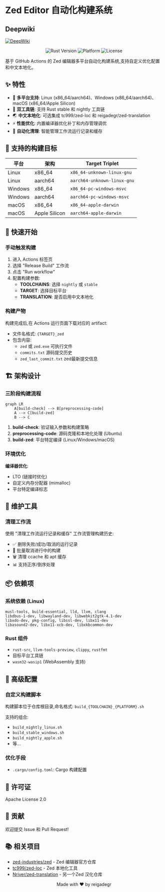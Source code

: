 # Zed Editor 自动化构建系统

## Deepwiki
[![DeepWiki](https://deepwiki.com/badge.svg)](https://deepwiki.com/reigadegr/zed_action)

<p align="center">
  <img src="https://img.shields.io/badge/Rust-nightly%20%7C%20stable-orange" alt="Rust Version">
  <img src="https://img.shields.io/badge/Platform-Linux%20%7C%20Windows%20%7C%20macOS-blue" alt="Platform">
  <img src="https://img.shields.io/github/license/reigadegr/zed_action" alt="License">
</p>

基于 GitHub Actions 的 Zed 编辑器多平台自动化构建系统,支持自定义优化配置和中文本地化。

## ✨ 特性

- 🚀 **多平台支持**: Linux (x86_64/aarch64)、Windows (x86_64/aarch64)、macOS (x86_64/Apple Silicon)
- 🔧 **双工具链**: 支持 Rust stable 和 nightly 工具链
- 🌏 **中文本地化**: 可选集成 tc999/zed-loc 和 reigadegr/zed-translation
- ⚡ **性能优化**: 内置编译器优化补丁和内存管理调优
- 🔄 **自动化清理**: 智能管理工作流运行记录和缓存

## 🎯 支持的构建目标

| 平台 | 架构 | Target Triplet |
|------|------|----------------|
| Linux | x86_64 | `x86_64-unknown-linux-gnu` |
| Linux | aarch64 | `aarch64-unknown-linux-gnu` |
| Windows | x86_64 | `x86_64-pc-windows-msvc` |
| Windows | aarch64 | `aarch64-pc-windows-msvc` |
| macOS | x86_64 | `x86_64-apple-darwin` |
| macOS | Apple Silicon | `aarch64-apple-darwin` |

## 🚀 快速开始

### 手动触发构建

1. 进入 Actions 标签页
2. 选择 "Release Build" 工作流
3. 点击 "Run workflow"
4. 配置构建参数:
   - **TOOLCHAINS**: 选择 `nightly` 或 `stable`
   - **TARGET**: 选择目标平台
   - **TRANSLATION**: 是否启用中文本地化

### 构建产物

构建完成后,在 Actions 运行页面下载对应的 artifact:
- 文件名格式: `{TARGET}_zed`
- 包含内容: 
  - `zed` 或 `zed.exe` 可执行文件
  - `commits.txt` 源码提交历史
  - `zed_last_commit.txt` zed最新提交信息
  
## 🏗️ 架构设计

### 三阶段构建流程

```mermaid
graph LR
    A[build-check] --> B[preprocessing-code]
    A --> C[build-zed]
    B --> C
```

1. **build-check**: 验证输入参数和构建策略
2. **preprocessing-code**: 源码克隆和本地化处理 (Ubuntu)
3. **build-zed**: 平台特定编译 (Linux/Windows/macOS)

### 环境优化

**编译器优化**:
- LTO (链接时优化)
- 自定义内存分配器 (mimalloc)
- 平台特定编译标志

## 🧹 维护工具

### 清理工作流

使用 "清理工作流运行记录和缓存" 工作流管理构建历史:

- ✅ 删除失败/成功/取消的运行记录
- 🔄 批量取消进行中的构建
- 🗑️ 清理 ccache 和 apt 缓存
- 📊 支持正序/倒序处理

## 📦 依赖项

### 系统依赖 (Linux)
```
musl-tools, build-essential, lld, llvm, clang
libdbus-1-dev, libwayland-dev, libwebkit2gtk-4.1-dev
libxdo-dev, pkg-config, libssl-dev, libx11-dev
libasound2-dev, libx11-xcb-dev, libxkbcommon-dev
```

### Rust 组件
- `rust-src`, `llvm-tools-preview`, `clippy`, `rustfmt`
- 目标平台工具链
- `wasm32-wasip1` (WebAssembly 支持)

## 🔧 高级配置

### 自定义构建脚本

构建脚本位于仓库根目录,命名格式: `build_{TOOLCHAIN}_{PLATFORM}.sh`

支持的组合:
- `build_nightly_linux.sh`
- `build_stable_windows.sh`
- `build_nightly_apple.sh`
- 等...

### 优化手段

- `.cargo/config.toml`: Cargo 构建配置

## 📝 许可证

Apache License 2.0

## 🤝 贡献

欢迎提交 Issue 和 Pull Request!

## 📚 相关项目

- [zed-industries/zed](https://github.com/zed-industries/zed) - Zed 编辑器官方仓库
- [tc999/zed-loc](https://github.com/tc999/zed-loc) - Zed 本地化工具
- [Nriver/zed-translation](https://github.com/Nriver/zed-translation) - 另一个Zed 汉化仓库

<p align="center">Made with ❤️ by reigadegr</p>
